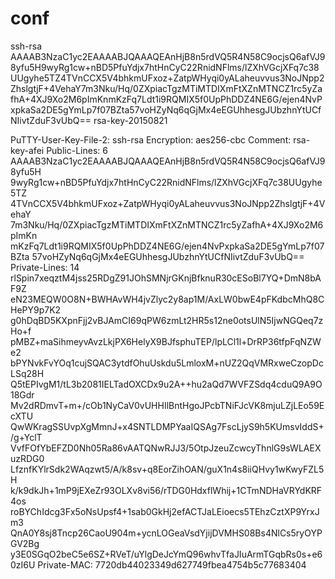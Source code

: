 # conf
ssh-rsa AAAAB3NzaC1yc2EAAAABJQAAAQEAnHjB8n5rdVQ5R4N58C9ocjsQ6afVJ98yfu5H9wyRg1cw+nBD5PfuYdjx7htHnCyC22RnidNFlms/lZXhVGcjXFq7c38UUgyhe5TZ4TVnCCX5V4bhkmUFxoz+ZatpWHyqi0yALaheuvvus3NoJNpp2ZhslgtjF+4VehaY7m3Nku/Hq/0ZXpiacTgzMTiMTDIXmFtXZnMTNCZ1rc5yZafhA+4XJ9Xo2M6pImKnmKzFq7Ldt1i9RQMIX5f0UpPhDDZ4NE6G/ejen4NvPxpkaSa2DE5gYmLp7f07BZta57voHZyNq6qGjMx4eEGUhhesgJUbzhnYtUCfNIivtZduF3vUbQ== rsa-key-20150821

PuTTY-User-Key-File-2: ssh-rsa
Encryption: aes256-cbc
Comment: rsa-key-afei
Public-Lines: 6
AAAAB3NzaC1yc2EAAAABJQAAAQEAnHjB8n5rdVQ5R4N58C9ocjsQ6afVJ98yfu5H
9wyRg1cw+nBD5PfuYdjx7htHnCyC22RnidNFlms/lZXhVGcjXFq7c38UUgyhe5TZ
4TVnCCX5V4bhkmUFxoz+ZatpWHyqi0yALaheuvvus3NoJNpp2ZhslgtjF+4VehaY
7m3Nku/Hq/0ZXpiacTgzMTiMTDIXmFtXZnMTNCZ1rc5yZafhA+4XJ9Xo2M6pImKn
mKzFq7Ldt1i9RQMIX5f0UpPhDDZ4NE6G/ejen4NvPxpkaSa2DE5gYmLp7f07BZta
57voHZyNq6qGjMx4eEGUhhesgJUbzhnYtUCfNIivtZduF3vUbQ==
Private-Lines: 14
rlSpin7xeqztM4jss25RDgZ91JOhSMNjrGKnjBfknuR30cESoBl7YQ+DmN8bAF9Z
eN23MEQW0O8N+BWHAvWH4jvZlyc2y8ap1M/AxLW0bwE4pFKdbcMhQ8CHePY9p7K2
g0hDqBD5KXpnFjj2vBJAmCI69qPW6zmLt2HR5s12ne0otsUlN5IjwNGQeq7zHo+f
pMBZ+maSihmeyvAvzLkjPX6HelyX9BJfsphuTEP/lpLCl1l+DrRP36tfpFqNZWe2
bPYNvkFvYOq1cujSQAC3ytdfOhuUskdu5LmloxM+nUZ2QqVMRxweCzopDcLSq28H
Q5tEPIvgM1/tL3b2081IELTadOXCDx9u2A++hu2aQd7WVFZSdq4cduQ9A9O18Gdr
Mv2dRDmvT+m+/cOb1NyCaV0vUHHIlBntHgoJPcbTNiFJcVK8mjuLZjLEo59EcXTU
QwWKragSSUvpXgMmnJ+x4SNTLDMPYaaIQSAg7FscLjyS9h5KUmsvIddS+/g+YclT
VvfFOfYbEFZD0Nh05Ra86vAATQNwRJJ3/5OtpJzeuZcwcyThnlG9sWLAEXuzRDG0
LfznfKYlrSdk2WAqzwt5/A/k8sv+q8EorZihOAN/guX1n4s8iiQHvy1wKwyFZL5H
k/k9dkJh+1mP9jEXeZr93OLXv8vi56/rTDG0HdxflWhij+1CTmNDHaVRYdKRF4os
roBYChIdcg3Fx5oNsUpsf4+1sab0GkHj2efACTJaLEioecs5TEhzCztXP9YrxJm3
QnA0Y8sj8Tncp26CaoU904m+ycnLOGeaVsdYjijDVMHS08Bs4NlCs5ryOYPGV2Bg
y3E0SGqO2beC5e6SZ+RVeT/uYlgDeJcYmQ96whvTfaJIuArmTGqbRs0s+e60zI6U
Private-MAC: 7720db44023349d627749fbea4754b5c77683404
